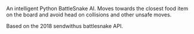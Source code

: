 An intelligent Python BattleSnake AI. Moves towards the closest food item on the board and avoid
head on collisions and other unsafe moves.

Based on the 2018 sendwithus battlesnake API. 
